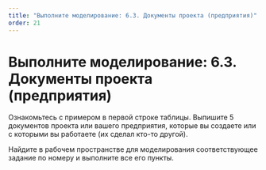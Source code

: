 ```yaml
---
title: "Выполните моделирование: 6.3. Документы проекта (предприятия)"
order: 21
---
```


# Выполните моделирование: 6.3. Документы проекта (предприятия)



Ознакомьтесь с примером в первой строке таблицы. Выпишите 5 документов проекта или вашего предприятия, которые вы создаете или с которыми вы работаете (их сделал кто-то другой).

Найдите в рабочем пространстве для моделирования соответствующее задание по номеру и выполните все его пункты.

